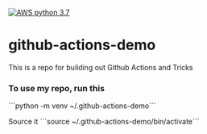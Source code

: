 [![AWS python 3.7](https://github.com/sangamdeuja/github-actions-demo/actions/workflows/main.yml/badge.svg)](https://github.com/sangamdeuja/github-actions-demo/actions/workflows/main.yml)
# github-actions-demo
This is a repo for building out Github Actions and Tricks

### To use my repo, run this
´´´python -m venv ~/.github-actions-demo´´´

Source it
´´´source ~/.github-actions-demo/bin/activate´´´

